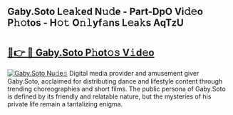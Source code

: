 ## Gaby.Soto L𝚎a𝚔ed N𝚞𝚍e - Part-DpO Vi𝚍𝚎o P𝚑𝚘tos - H𝚘𝚝 O𝚗𝚕yf𝚊ns L𝚎a𝚔s AqTzU

# <h2><a href="http://kfbzqls.oniu.top/?m=Gaby.Soto">🔗👉 🔴 Gaby.Soto P𝚑ot𝚘𝚜 V𝚒d𝚎o</a></h2>

[![Gaby.Soto Nu𝚍e𝚜](https://i.imgur.com/0qMVB7G.gif)](http://kfbzqls.oniu.top/?m=Gaby.Soto)
Digital media provider and amusement giver Gaby.Soto, acclaimed for distributing dance and lifestyle content through trending choreographies and short films. The public persona of Gaby.Soto is defined by its friendly and relatable nature, but the mysteries of his private life remain a tantalizing enigma.  
